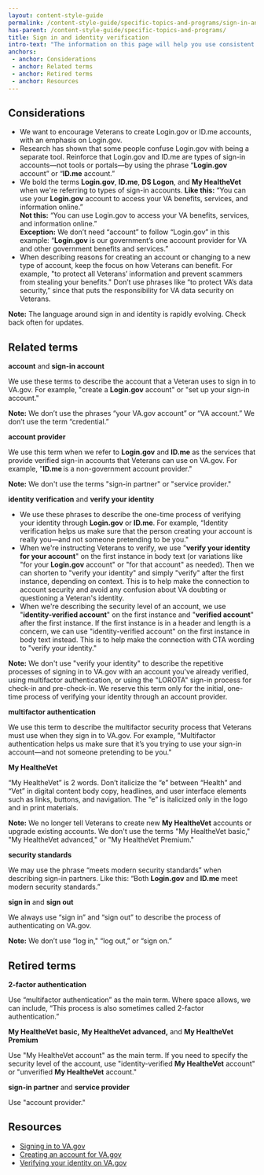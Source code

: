 ```yaml
---
layout: content-style-guide
permalink: /content-style-guide/specific-topics-and-programs/sign-in-and-identity-verification
has-parent: /content-style-guide/specific-topics-and-programs/
title: Sign in and identity verification
intro-text: "The information on this page will help you use consistent language about signing in to VA and verifying identity across communication channels."
anchors:
 - anchor: Considerations
 - anchor: Related terms
 - anchor: Retired terms
 - anchor: Resources
---
```


## Considerations

- We want to encourage Veterans to create Login.gov or ID.me accounts, with an emphasis on Login.gov. 
- Research has shown that some people confuse Login.gov with being a separate tool. Reinforce that Login.gov and ID.me are types of sign-in accounts—not tools or portals—by using the phrase “**Login.gov** account” or “**ID.me** account.”
- We bold the terms **Login.gov**, **ID.me**, **DS Logon**, and **My HealtheVet** when we're referring to types of sign-in accounts.
**Like this:** “You can use your **Login.gov** account to access your VA benefits, services, and information online.”  
**Not this:** “You can use Login.gov to access your VA benefits, services, and information online.”  
**Exception:** We don’t need “account” to follow “Login.gov” in this example: “**Login.gov** is our government’s one account provider for VA and other government benefits and services.” 
- When describing reasons for creating an account or changing to a new type of account, keep the focus on how Veterans can benefit. For example, "to protect all Veterans’ information and prevent scammers from stealing your benefits." Don’t use phrases like “to protect VA’s data security,” since that puts the responsibility for VA data security on Veterans.

**Note:** The language around sign in and identity is rapidly evolving. Check back often for updates. 

## Related terms

**account** and **sign-in account**

We use these terms to describe the account that a Veteran uses to sign in to VA.gov. For example, "create a **Login.gov** account" or "set up your sign-in account."

**Note:** We don’t use the phrases “your VA.gov account” or “VA account.” We don’t use the term “credential.” 

**account provider**

We use this term when we refer to **Login.gov** and **ID.me** as the services that provide verified sign-in accounts that Veterans can use on VA.gov. For example, "**ID.me** is a non-government account provider."

**Note:** We don't use the terms "sign-in partner" or "service provider."

**identity verification** and **verify your identity**

- We use these phrases to describe the one-time process of verifying your identity through **Login.gov** or **ID.me**. For example, “Identity verification helps us make sure that the person creating your account is really you—and not someone pretending to be you."
- When we're instructing Veterans to verify, we use "**verify your identity for your account**" on the first instance in body text (or variations like "for your **Login.gov** account" or "for that account" as needed). Then we can shorten to "verify your identity" and simply "verify" after the first instance, depending on context. This is to help make the connection to account security and avoid any confusion about VA doubting or questioning a Veteran's identity.
- When we're describing the security level of an account, we use "**identity-verified account**" on the first instance and "**verified account**" after the first instance. If the first instance is in a header and length is a concern, we can use "identity-verified account" on the first instance in body text instead. This is to help make the connection with CTA wording to "verify your identity."

**Note:** We don't use "verify your identity" to describe the repetitive processes of signing in to VA.gov with an account you've already verified, using multifactor authentication, or using the "LOROTA" sign-in process for check-in and pre-check-in. We reserve this term only for the initial, one-time process of verifying your identity through an account provider.
 
**multifactor authentication**

We use this term to describe the multifactor security process that Veterans must use when they sign in to VA.gov. For example, "Multifactor authentication helps us make sure that it’s you trying to use your sign-in account—and not someone pretending to be you."  

**My HealtheVet** 

“My HealtheVet” is 2 words. Don’t italicize the “e” between “Health” and “Vet” in digital content body copy, headlines, and user interface elements such as links, buttons, and navigation. The “e” is italicized only in the logo and in print materials. 

**Note:** We no longer tell Veterans to create new **My HealtheVet** accounts or upgrade existing accounts. We don't use the terms "My HealtheVet basic," "My HealtheVet advanced," or "My HealtheVet Premium."
 
**security standards** 

We may use the phrase “meets modern security standards” when describing sign-in partners. Like this: “Both **Login.gov** and **ID.me** meet modern security standards.” 

**sign in** and **sign out** 

We always use “sign in” and “sign out” to describe the process of authenticating on VA.gov.

**Note:** We don’t use “log in," “log out,” or “sign on.”  

## Retired terms

**2-factor authentication**

Use “multifactor authentication” as the main term. Where space allows, we can include, “This process is also sometimes called 2-factor authentication.” 

**My HealtheVet basic,** **My HealtheVet advanced,** and **My HealtheVet Premium**

Use "My HealtheVet account" as the main term. If you need to specify the security level of the account, use "identity-verified **My HealtheVet** account" or "unverified **My HealtheVet** account."

**sign-in partner** and **service provider**

Use "account provider."

## Resources

- [Signing in to VA.gov](https://www.va.gov/resources/signing-in-to-vagov/)
- [Creating an account for VA.gov](https://www.va.gov/resources/creating-an-account-for-vagov/)
- [Verifying your identity on VA.gov](https://www.va.gov/resources/verifying-your-identity-on-vagov/)
